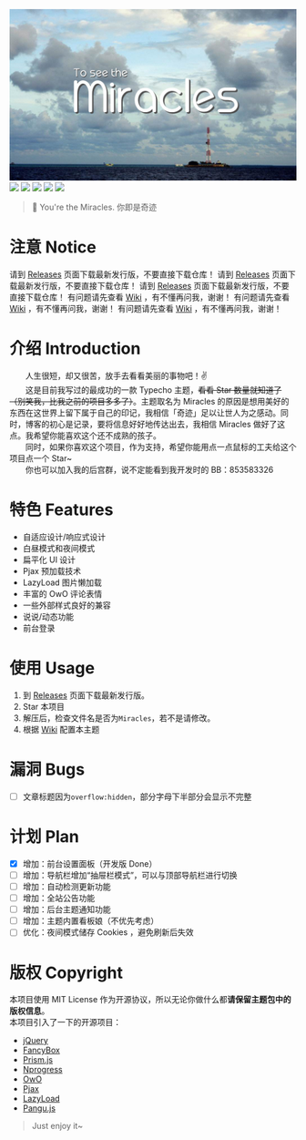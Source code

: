 ![](banner.jpg)
![](https://img.shields.io/badge/build-passing-brightgreen.svg)
![](https://img.shields.io/badge/made%20with-%E2%9D%A4-ff69b4.svg)
![](https://img.shields.io/badge/license-MIT-blue.svg)
![](https://img.shields.io/badge/for-Typecho-blueviolet.svg)
![](https://img.shields.io/badge/version-1.1.2-red.svg)
> 🙌 You're the Miracles. 你即是奇迹

# 注意 Notice
请到  [Releases](https://github.com/BigCoke233/miracles/releases) 页面下载最新发行版，不要直接下载仓库！
请到  [Releases](https://github.com/BigCoke233/miracles/releases) 页面下载最新发行版，不要直接下载仓库！
请到  [Releases](https://github.com/BigCoke233/miracles/releases) 页面下载最新发行版，不要直接下载仓库！
有问题请先查看 [Wiki](https://github.com/BigCoke233/miracles/wiki) ，有不懂再问我，谢谢！
有问题请先查看 [Wiki](https://github.com/BigCoke233/miracles/wiki) ，有不懂再问我，谢谢！
有问题请先查看 [Wiki](https://github.com/BigCoke233/miracles/wiki) ，有不懂再问我，谢谢！

# 介绍 Introduction
&emsp;&emsp;人生很短，却又很苦，放手去看看美丽的事物吧！✌️  
&emsp;&emsp;这是目前我写过的最成功的一款 Typecho 主题，~~看看 Star 数量就知道了（别笑我，比我之前的项目多多了）~~。主题取名为 Miracles 的原因是想用美好的东西在这世界上留下属于自己的印记，我相信「奇迹」足以让世人为之感动。同时，博客的初心是记录，要将信息好好地传达出去，我相信 Miracles 做好了这点。我希望你能喜欢这个还不成熟的孩子。  
&emsp;&emsp;同时，如果你喜欢这个项目，作为支持，希望你能用点一点鼠标的工夫给这个项目点一个 Star~  
&emsp;&emsp;你也可以加入我的后宫群，说不定能看到我开发时的 BB：853583326

# 特色 Features
- 自适应设计/响应式设计
- 白昼模式和夜间模式
- 扁平化 UI 设计
- Pjax 预加载技术
- LazyLoad 图片懒加载
- 丰富的 OwO 评论表情
- 一些外部样式良好的兼容
- 说说/动态功能
- 前台登录

# 使用 Usage
1. 到 [Releases](https://github.com/BigCoke233/miracles/releases) 页面下载最新发行版。
2. Star 本项目
3. 解压后，检查文件名是否为`Miracles`，若不是请修改。
4. 根据 [Wiki](https://github.com/BigCoke233/miracles/wiki) 配置本主题

# 漏洞 Bugs
- [ ] 文章标题因为`overflow:hidden`，部分字母下半部分会显示不完整

# 计划 Plan
- [x] 增加：前台设置面板（开发版 Done）
- [ ] 增加：导航栏增加“抽屉栏模式”，可以与顶部导航栏进行切换
- [ ] 增加：自动检测更新功能
- [ ] 增加：全站公告功能
- [ ] 增加：后台主题通知功能
- [ ] 增加：主题内置看板娘（不优先考虑）
- [ ] 优化：夜间模式储存 Cookies ，避免刷新后失效

# 版权 Copyright
本项目使用 MIT License 作为开源协议，所以无论你做什么都**请保留主题包中的版权信息**。  
本项目引入了一下的开源项目：
- [jQuery](https://github.com/jquery/jquery)
- [FancyBox](https://github.com/fancyapps/fancybox)
- [Prism.js](https://github.com/PrismJS/prism)
- [Nprogress](https://github.com/rstacruz/nprogress)
- [OwO](https://github.com/DIYgod/OwO)
- [Pjax](https://github.com/defunkt/jquery-pjax)
- [LazyLoad](https://github.com/tuupola/lazyload)
- [Pangu.js](https://github.com/vinta/pangu.js)

> Just enjoy it~
